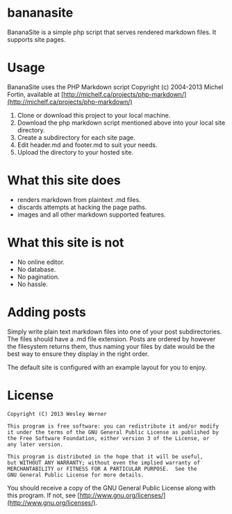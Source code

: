 bananasite
==========

BananaSite is a simple php script that serves rendered markdown files. It supports site pages.

# Usage

BananaSite uses the PHP Markdown script Copyright (c) 2004-2013 Michel Fortin, available at [http://michelf.ca/projects/php-markdown/](http://michelf.ca/projects/php-markdown/)

1. Clone or download this project to your local machine.
1. Download the php markdown script mentioned above into your local site directory.
3. Create a subdirectory for each site page.
4. Edit header.md and footer.md to suit your needs.
5. Upload the directory to your hosted site.

# What this site does

* renders markdown from plaintext .md files.
* discards attempts at hacking the page paths.
* images and all other markdown supported features.

# What this site is not

* No online editor.
* No database.
* No pagination.
* No hassle.

# Adding posts

Simply write plain text markdown files into one of your post subdirectories. The files should have a .md file extension. Posts are ordered by however the filesystem returns them, thus naming your files by date would be the best way to ensure they display in the right order.

The default site is configured with an example layout for you to enjoy.

# License

    Copyright (C) 2013 Wesley Werner

    This program is free software: you can redistribute it and/or modify
    it under the terms of the GNU General Public License as published by
    the Free Software Foundation, either version 3 of the License, or
    any later version.

    This program is distributed in the hope that it will be useful,
    but WITHOUT ANY WARRANTY; without even the implied warranty of
    MERCHANTABILITY or FITNESS FOR A PARTICULAR PURPOSE.  See the
    GNU General Public License for more details.

You should receive a copy of the GNU General Public License along with this program. If not, see [http://www.gnu.org/licenses/](http://www.gnu.org/licenses/).
